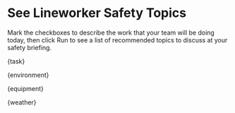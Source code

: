 # See Lineworker Safety Topics

Mark the checkboxes to describe the work that your team will be doing today, then click Run to see a list of recommended topics to discuss at your safety briefing.

{task}

{environment}

{equipment}

{weather}
